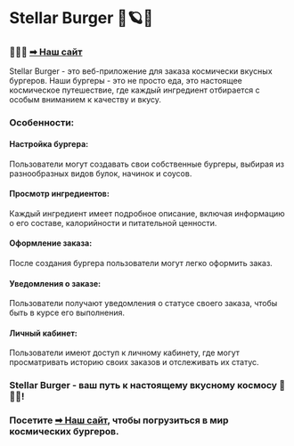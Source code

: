 # Stellar Burger 🍔🪐🌌

### 🚀🚀🚀 [➡ Наш сайт](https://stellar-burger.tw1.ru/)

Stellar Burger - это веб-приложение для заказа космически вкусных бургеров. Наши бургеры - это не просто еда, это настоящее космическое путешествие, где каждый ингредиент отбирается с особым вниманием к качеству и вкусу.

### Особенности:

#### Настройка бургера: 
Пользователи могут создавать свои собственные бургеры, выбирая из разнообразных видов булок, начинок и соусов.

#### Просмотр ингредиентов: 
Каждый ингредиент имеет подробное описание, включая информацию о его составе, калорийности и питательной ценности.

#### Оформление заказа: 
После создания бургера пользователи могут легко оформить заказ.

#### Уведомления о заказе: 
Пользователи получают уведомления о статусе своего заказа, чтобы быть в курсе его выполнения.

#### Личный кабинет: 
Пользователи имеют доступ к личному кабинету, где могут просматривать историю своих заказов и отслеживать их статус.

### Stellar Burger - ваш путь к настоящему вкусному космосу 🌌🌌🌌! 
### Посетите [➡ Наш сайт](https://stellar-burger.tw1.ru/), чтобы погрузиться в мир космических бургеров.